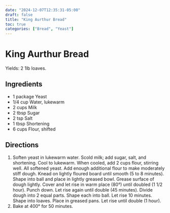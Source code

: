 ```yaml
---
date: "2024-12-07T12:35:31-05:00"
draft: false
title: "King Aurthur Bread"
toc: true
categories: ["Bread", "Yeast"]
---
```


# King Aurthur Bread

Yields: 2 1lb loaves.

## Ingredients

- 1 package Yeast
- 1/4 cup Water, lukewarm
- 2 cups Milk
- 2 tbsp Sugar
- 2 tsp Salt
- 1 tbsp Shortening
- 6 cups Flour, shifted

## Directions

1. Soften yeast in lukewarm water. Scold milk; add sugar, salt, and shortening. Cool to lukewarm. When cooled, add 2 cups flour, stirring well. All softened yeast. Add enough additional flour to make moderately stiff dough. Knead on lightly floured board until smooth (5 to 8 minutes). Shape into ball and place in lightly greased bowl. Grease surface of dough lightly. Cover and let rise in warm place (80°) until doubled (1 1/2 hour). Punch down. Let rise again until double (45 minutes). Divide dough into 2 equal parts. Shape each into ball. Let rise 10 minutes. Shape into loaves. Place in greased pans. Let rise until double (1 hour).
2. Bake at 400° for 50 minutes.
